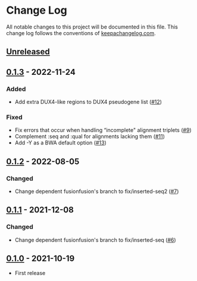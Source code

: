 # Change Log
All notable changes to this project will be documented in this file. This change log follows the conventions of [keepachangelog.com](http://keepachangelog.com/).

## [Unreleased]

## [0.1.3] - 2022-11-24
### Added
- Add extra DUX4-like regions to DUX4 pseudogene list ([#12](https://github.com/chrovis/duxhund/pull/12))

### Fixed
- Fix errors that occur when handling “incomplete" alignment triplets ([#9](https://github.com/chrovis/duxhund/pull/9))
- Complement :seq and :qual for alignments lacking them ([#11](https://github.com/chrovis/duxhund/pull/11))
- Add -Y as a BWA default option ([#13](https://github.com/chrovis/duxhund/pull/13))

## [0.1.2] - 2022-08-05
### Changed
- Change dependent fusionfusion's branch to fix/inserted-seq2 ([#7](https://github.com/chrovis/duxhund/pull/7))

## [0.1.1] - 2021-12-08
### Changed
- Change dependent fusionfusion's branch to fix/inserted-seq ([#6](https://github.com/chrovis/duxhund/pull/6))

## [0.1.0] - 2021-10-19
- First release

[Unreleased]: https://github.com/chrovis/duxhund/compare/0.1.3...HEAD
[0.1.3]: https://github.com/chrovis/duxhund/compare/0.1.2...0.1.3
[0.1.2]: https://github.com/chrovis/duxhund/compare/0.1.1...0.1.2
[0.1.1]: https://github.com/chrovis/duxhund/compare/0.1.0...0.1.1
[0.1.0]: https://github.com/chrovis/duxhund/releases/tag/0.1.0

